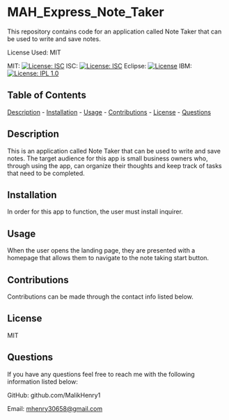 # MAH_Express_Note_Taker
This repository contains code for an application called Note Taker that can be used to write and save notes.
 
 License Used: MIT

  MIT: 
  [![License: ISC](https://img.shields.io/badge/License-ISC-blue.svg)](https://opensource.org/licenses/ISC)
  ISC: [![License: ISC](https://img.shields.io/badge/License-ISC-blue.svg)](https://opensource.org/licenses/ISC)
  Eclipse: [![License](https://img.shields.io/badge/License-EPL_1.0-red.svg)](https://opensource.org/licenses/EPL-1.0)
  IBM: [![License: IPL 1.0](https://img.shields.io/badge/License-IPL_1.0-blue.svg)](https://opensource.org/licenses/IPL-1.0)


  ## Table of Contents
  [Description](#description)
    - [Installation](#installation)
    - [Usage](#usage)
    - [Contributions](#contributions)
    - [License](#license)
    - [Questions](#questions)

  ## Description 
  
  This is an application called Note Taker that can be used to write and save notes. The target audience for this app is small business owners who, through using the app, can organize their thoughts and keep track of tasks that need to be completed.
    
  ## Installation 
  
  In order for this app to function, the user must install inquirer.

  ## Usage 
  
  When the user opens the landing page, they are presented with a homepage that allows them to navigate to the note taking start button.

  ## Contributions 
  
  Contributions can be made through the contact info listed below.

  ## License 
  
  MIT

  ## Questions
  If you have any questions feel free to reach me with the following information listed below:

  GitHub: github.com/MalikHenry1 
  
  Email: mhenry30658@gmail.com
    
    


    